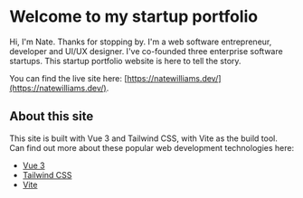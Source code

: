 # Welcome to my startup portfolio

Hi, I'm Nate. Thanks for stopping by. I'm a web software entrepreneur, developer and UI/UX designer.
I've co-founded three enterprise software startups. This startup portfolio website is here to tell the story.

You can find the live site here: [https://natewilliams.dev/](https://natewilliams.dev/).

## About this site

This site is built with Vue 3 and Tailwind CSS, with Vite as the build tool. Can find out more about these popular web development technologies here:

- [Vue 3](https://vuejs.org/)
- [Tailwind CSS](https://tailwindcss.com/)
- [Vite](https://vitejs.dev/)

